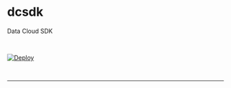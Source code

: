 # dcsdk
Data Cloud SDK
<p> &nbsp;</p>
<a target="_blank" href="https://heroku.com/deploy?template=https://github.com/lightningexperience/dcsdk">
  <img src="https://www.herokucdn.com/deploy/button.svg" alt="Deploy">
</a>
<p> &nbsp;</p>
<hr>
